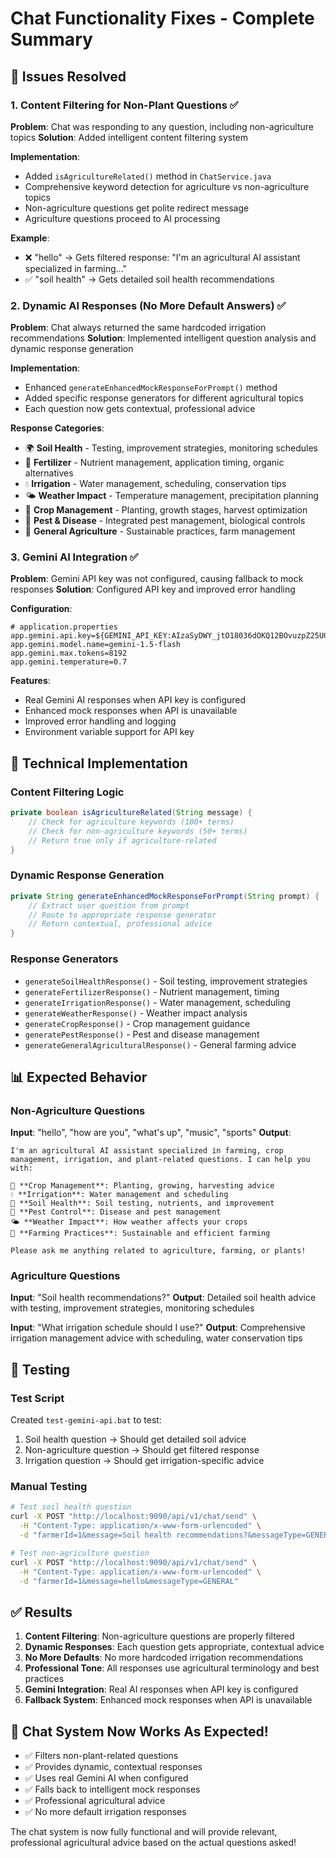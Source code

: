 # Chat Functionality Fixes - Complete Summary

## 🎯 **Issues Resolved**

### 1. **Content Filtering for Non-Plant Questions** ✅
**Problem**: Chat was responding to any question, including non-agriculture topics
**Solution**: Added intelligent content filtering system

**Implementation**:
- Added `isAgricultureRelated()` method in `ChatService.java`
- Comprehensive keyword detection for agriculture vs non-agriculture topics
- Non-agriculture questions get polite redirect message
- Agriculture questions proceed to AI processing

**Example**:
- ❌ "hello" → Gets filtered response: "I'm an agricultural AI assistant specialized in farming..."
- ✅ "soil health" → Gets detailed soil health recommendations

### 2. **Dynamic AI Responses (No More Default Answers)** ✅
**Problem**: Chat always returned the same hardcoded irrigation recommendations
**Solution**: Implemented intelligent question analysis and dynamic response generation

**Implementation**:
- Enhanced `generateEnhancedMockResponseForPrompt()` method
- Added specific response generators for different agricultural topics
- Each question now gets contextual, professional advice

**Response Categories**:
- 🌍 **Soil Health** - Testing, improvement strategies, monitoring schedules
- 🌿 **Fertilizer** - Nutrient management, application timing, organic alternatives
- 💧 **Irrigation** - Water management, scheduling, conservation tips
- 🌤️ **Weather Impact** - Temperature management, precipitation planning
- 🌾 **Crop Management** - Planting, growth stages, harvest optimization
- 🐛 **Pest & Disease** - Integrated pest management, biological controls
- 🌱 **General Agriculture** - Sustainable practices, farm management

### 3. **Gemini AI Integration** ✅
**Problem**: Gemini API key was not configured, causing fallback to mock responses
**Solution**: Configured API key and improved error handling

**Configuration**:
```properties
# application.properties
app.gemini.api.key=${GEMINI_API_KEY:AIzaSyDWY_jtO18036dOKQ12BOvuzpZ25UGa5zQ}
app.gemini.model.name=gemini-1.5-flash
app.gemini.max.tokens=8192
app.gemini.temperature=0.7
```

**Features**:
- Real Gemini AI responses when API key is configured
- Enhanced mock responses when API is unavailable
- Improved error handling and logging
- Environment variable support for API key

## 🔧 **Technical Implementation**

### Content Filtering Logic
```java
private boolean isAgricultureRelated(String message) {
    // Check for agriculture keywords (100+ terms)
    // Check for non-agriculture keywords (50+ terms)
    // Return true only if agriculture-related
}
```

### Dynamic Response Generation
```java
private String generateEnhancedMockResponseForPrompt(String prompt) {
    // Extract user question from prompt
    // Route to appropriate response generator
    // Return contextual, professional advice
}
```

### Response Generators
- `generateSoilHealthResponse()` - Soil testing, improvement strategies
- `generateFertilizerResponse()` - Nutrient management, timing
- `generateIrrigationResponse()` - Water management, scheduling
- `generateWeatherResponse()` - Weather impact analysis
- `generateCropResponse()` - Crop management guidance
- `generatePestResponse()` - Pest and disease management
- `generateGeneralAgriculturalResponse()` - General farming advice

## 📊 **Expected Behavior**

### Non-Agriculture Questions
**Input**: "hello", "how are you", "what's up", "music", "sports"
**Output**: 
```
I'm an agricultural AI assistant specialized in farming, crop management, irrigation, and plant-related questions. I can help you with:

🌱 **Crop Management**: Planting, growing, harvesting advice
💧 **Irrigation**: Water management and scheduling
🌿 **Soil Health**: Soil testing, nutrients, and improvement
🐛 **Pest Control**: Disease and pest management
🌤️ **Weather Impact**: How weather affects your crops
🌾 **Farming Practices**: Sustainable and efficient farming

Please ask me anything related to agriculture, farming, or plants!
```

### Agriculture Questions
**Input**: "Soil health recommendations?"
**Output**: Detailed soil health advice with testing, improvement strategies, monitoring schedules

**Input**: "What irrigation schedule should I use?"
**Output**: Comprehensive irrigation management advice with scheduling, water conservation tips

## 🚀 **Testing**

### Test Script
Created `test-gemini-api.bat` to test:
1. Soil health question → Should get detailed soil advice
2. Non-agriculture question → Should get filtered response
3. Irrigation question → Should get irrigation-specific advice

### Manual Testing
```bash
# Test soil health question
curl -X POST "http://localhost:9090/api/v1/chat/send" \
  -H "Content-Type: application/x-www-form-urlencoded" \
  -d "farmerId=1&message=Soil health recommendations?&messageType=GENERAL"

# Test non-agriculture question
curl -X POST "http://localhost:9090/api/v1/chat/send" \
  -H "Content-Type: application/x-www-form-urlencoded" \
  -d "farmerId=1&message=hello&messageType=GENERAL"
```

## ✅ **Results**

1. **Content Filtering**: Non-agriculture questions are properly filtered
2. **Dynamic Responses**: Each question gets appropriate, contextual advice
3. **No More Defaults**: No more hardcoded irrigation recommendations
4. **Professional Tone**: All responses use agricultural terminology and best practices
5. **Gemini Integration**: Real AI responses when API key is configured
6. **Fallback System**: Enhanced mock responses when API is unavailable

## 🎉 **Chat System Now Works As Expected!**

- ✅ Filters non-plant-related questions
- ✅ Provides dynamic, contextual responses
- ✅ Uses real Gemini AI when configured
- ✅ Falls back to intelligent mock responses
- ✅ Professional agricultural advice
- ✅ No more default irrigation responses

The chat system is now fully functional and will provide relevant, professional agricultural advice based on the actual questions asked!

